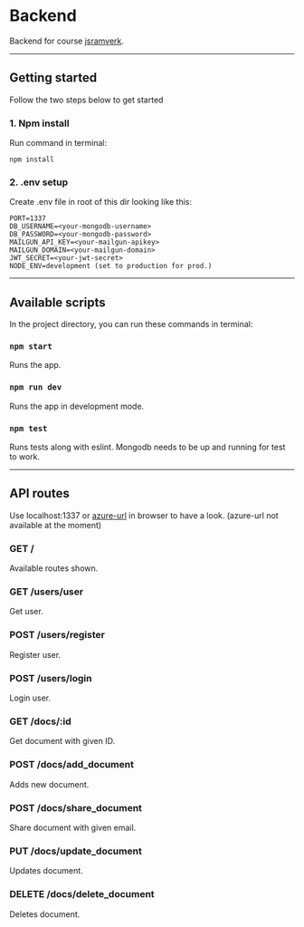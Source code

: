 # Backend

Backend for course [jsramverk](https://jsramverk.se/).

-----------------------------

## Getting started
Follow the two steps below to get started

### 1. Npm install
Run command in terminal:

```
npm install
```

### 2. .env setup
Create .env file in root of this dir looking like this:

```
PORT=1337
DB_USERNAME=<your-mongodb-username>
DB_PASSWORD=<your-mongodb-password>
MAILGUN_API_KEY=<your-mailgun-apikey>
MAILGUN_DOMAIN=<your-mailgun-domain>
JWT_SECRET=<your-jwt-secret>
NODE_ENV=development (set to production for prod.)
```

-----------------------------

## Available scripts
In the project directory, you can run these commands in terminal:

### `npm start`
Runs the app.

### `npm run dev`
Runs the app in development mode.

### `npm test`
Runs tests along with eslint. Mongodb needs to be up and running for test to work.

-----------------------------

## API routes
Use localhost:1337 or [azure-url](https://jsramverk-chsc22-ace2bxdsdxfnavfc.northeurope-01.azurewebsites.net/) in browser to have a look. (azure-url not available at the moment)

### GET /
Available routes shown.

### GET /users/user
Get user.

### POST /users/register
Register user.

### POST /users/login
Login user.

### GET /docs/:id
Get document with given ID.

### POST /docs/add_document
Adds new document.

### POST /docs/share_document
Share document with given email.

### PUT /docs/update_document
Updates document.

### DELETE /docs/delete_document
Deletes document.
